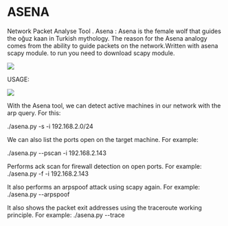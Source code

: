 # ASENA

Network Packet Analyse Tool
.
Asena : Asena is the female wolf that guides the oğuz kaan in Turkish mythology.
The reason for the Asena analogy comes from the ability to guide packets on the network.Written with asena scapy module. to run you need to download scapy module.

![](https://github.com/mustgundogdu/ASENA/blob/master/asena.jpg)

USAGE:

![](https://github.com/mustgundogdu/ASENA/blob/master/help.png)

With the Asena tool, we can detect active machines in our network with the arp query. For this:

./asena.py -s -i 192.168.2.0/24

We can also list the ports open on the target machine.
For example:

./asena.py --pscan -i 192.168.2.143

Performs ack scan for firewall detection on open ports.
 For example:
./asena.py -f -i 192.168.2.143

It also performs an arpspoof attack using scapy again.
For example:
./asena.py --arpspoof

It also shows the packet exit addresses using the traceroute working principle.
For example:
./asena.py --trace
